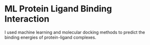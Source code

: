 # ML Protein Ligand Binding Interaction
I used machine learning and molecular docking methods to predict the binding energies of protein-ligand complexes. 
